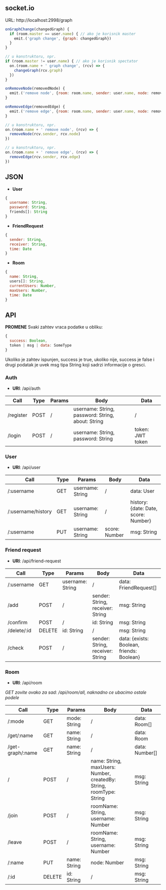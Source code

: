 ## socket.io

URL: http://localhost:2998/graph

```javascript
onGraphChange(changedGraph) {
  if (room.master == user.name) { // ako je korisnik master
    emit.('graph change', {graph: changedGraph})
  }
}
```
```javascript
// u konstruktoru, npr.
if (room.master != user.name) { // ako je korisnik spectator
  on.(room.name + ' graph change', (rcv) => {
    changeGraph(rcv.graph)
  })
}
```
```javascript
onRemoveNode(removedNode) {
  emit.('remove node', {room: room.name, sender: user.name, node: removedNode})
}
```
```javascript
onRemoveEdge(removedEdge) {
  emit.('remove edge', {room: room.name, sender: user.name, node: removedNode})
}
```
```javascript
// u konstruktoru, npr.
on.(room.name + ' remove node', (rcv) => {
  removeNode(rcv.sender, rcv.node)
})
```
```javascript
// u konstruktoru, npr.
on.(room.name + ' remove edge', (rcv) => {
  removeEdge(rcv.sender, rcv.edge)
})
```

## JSON

* **User**
```javascript
{
  username: String,
  password: String,
  friends[]: String
}
```

* **FriendRequest**
```javascript
{
  sender: String,
  receiver: String,
  time: Date
}
```

* **Room**
```javascript
{
  name: String,
  users[]: String,
  currentUsers: Number,
  maxUsers: Number,
  time: Date
}
```

## API

**PROMENE** Svaki zahtev vraca podatke u obliku:
```javascript
{
  success: Boolean,
  token | msg | data: SomeType
}
```
Ukoliko je zahtev ispunjen, success je true, ukoliko nije, success je false i drugi podatak je uvek msg tipa String koji sadrzi informacije o gresci.

### Auth
* **URI**: /api/auth

| Call        | Type    | Params                | Body                                    | Data                                      |
|-------------|---------|-----------------------|-----------------------------------------|-------------------------------------------|
| /register   | POST    | /                     | username: String, password: String, about: String  | /                              |
| /login      | POST    | /                     | username: String, password: String      | token: JWT token                          |
                    
### User                    
* **URI**: /api/user                    
                    
| Call        | Type    | Params                | Body                                    | Data                                      |
|-------------|---------|-----------------------|-----------------------------------------|-------------------------------------------|
| /:username  | GET     | username: String      | /                                       | data: User                                |
| /:username/history  | GET     | username: String      | /                               | history: {date: Date, score: Number}      |
| /:username  | PUT     | username: String      | score: Number                           | msg: String                               |
                    
### Friend request                    
* **URI**: /api/friend-request                    
                    
| Call        | Type    | Params                | Body                                    | Data                                      |
|-------------|---------|-----------------------|-----------------------------------------|-------------------------------------------|
| /:username  | GET     | username: String      | /                                       | data: FriendRequest[]                     |
| /add        | POST    | /                     | sender: String, receiver: String        | msg: String                               |
| /confirm    | POST    | /                     | id: String                              | msg: String                               |
| /delete/:id | DELETE  | id: String            |  /                                      | msg: String                               |
| /check      | POST    | /                     | sender: String, receiver: String        | data: {exists: Boolean, friends: Boolean} |

### Room
* **URI**: /api/room

*GET zovite ovako za sad: /api/room/all, naknadno ce ubacimo ostale podele*

| Call        | Type    | Params                | Body                                    | Data                                      |
|-------------|---------|-----------------------|-----------------------------------------|-------------------------------------------|
| /:mode      | GET     | mode: String          | /                                       | data: Room[]                              |
| /get/:name  | GET     | name: String          | /                                       | data: Room                                |
| /get-graph/:name| GET | name: String          | /                                       | data: Number[]                            |
| /           | POST    | /                     | name: String, maxUsers: Number, createdBy: String, roomType: String   | msg: String |
| /join       | POST    | /                     | roomName: String, username: Number      | msg: String                               |
| /leave      | POST    | /                     | roomName: String, username: Number      | msg: String                               |
| /:name      | PUT     | name: String          | node: Number                            | msg: String                               |
| /:id        | DELETE  | id: String            | /                                       | msg: String                               |

